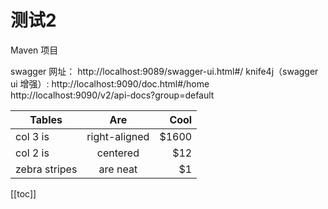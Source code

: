 # 测试2
Maven 项目

swagger 网址： http://localhost:9089/swagger-ui.html#/
knife4j（swagger ui 增强）: http://localhost:9090/doc.html#/home
http://localhost:9090/v2/api-docs?group=default

| Tables        | Are           | Cool  |
| ------------- |:-------------:| -----:|
| col 3 is      | right-aligned | $1600 |
| col 2 is      | centered      |   $12 |
| zebra stripes | are neat      |    $1 |

[[toc]]
